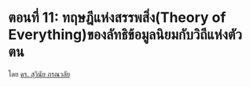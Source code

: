 ตอนที่ 11: ทฤษฎีแห่งสรรพสิ่ง​(Theory​ of​ Everything)​ของลัทธิข้อมูลนิยมกับ​วิถีแห่งตัวตน
===
โดย [ดร. สุวินัย ภรณวลัย](https://www.facebook.com/suvinaip/)
<!--stackedit_data:
eyJoaXN0b3J5IjpbLTM1MzE5MzY4MF19
-->